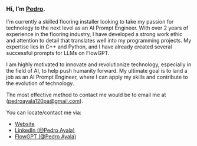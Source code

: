 ### Hi, I’m [Pedro](https://www.linkedin.com/in/pedro-ayala-9630a4176/).

I'm currently a skilled flooring installer looking to take my passion for technology to the next level as an AI Prompt Engineer. With over 2 years of experience in the flooring industry, I have developed a strong work ethic and attention to detail that translates well into my programming projects. My expertise lies in C++ and Python, and I have already created several successful prompts for LLMs on FlowGPT. 

I am highly motivated to innovate and revolutionize technology, especially in the field of AI, to help push humanity forward. My ultimate goal is to land a job as an AI Prompt Engineer, where I can apply my skills and contribute to the evolution of technology.
 
The most effective method to contact me would be to email me at (pedroayala120pa@gmail.com).


You can locate/contact me via:

- [Website](https://promptlypedro.com)
- [LinkedIn (@Pedro Ayala)](https://www.linkedin.com/in/pedro-ayala-9630a4176/)
- [FlowGPT (@Pedro Ayala)](https://flowgpt.com/user/3Fm8uECv2_3mOC8JzQGl5)


